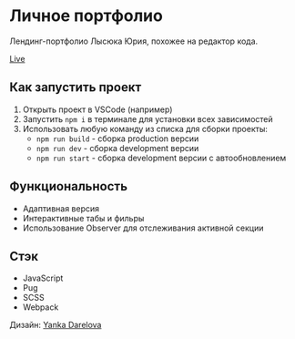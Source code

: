 # Личное портфолио

Лендинг-портфолио Лысюка Юрия, похожее на редактор кода.

[Live](https://yuriylysyuk.ru)

## Как запустить проект

1. Открыть проект в VSCode (например)
2. Запустить `npm i` в терминале для установки всех зависимостей
3. Использовать любую команду из списка для сборки проекты:
   - `npm run build` - сборка production версии
   - `npm run dev` - сборка development версии
   - `npm run start` - сборка development версии с автообновлением

## Функциональность

- Адаптивная версия
- Интерактивные табы и фильры
- Использование Observer для отслеживания активной секции

## Стэк

- JavaScript
- Pug
- SCSS
- Webpack

Дизайн: [Yanka Darelova](https://www.behance.net/darelova)

